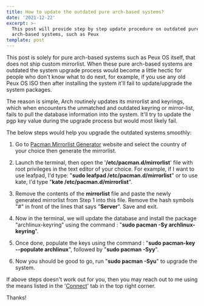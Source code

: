 ```yaml
---
title: How to update the outdated pure arch-based systems?
date: '2021-12-22'
excerpt: >-
  This post will provide step by step update procedure on outdated pure
  arch-based systems, such as Peux
template: post
---
```

This post is solely for pure arch-based systems such as Peux OS itself, that does not ship custom mirrorlist. When these pure arch-based systems are outdated the system upgrade process would become a little hectic for people who don't know what to do next, for example, if you use any old Peux OS ISO then after installing the system it'll fail to update/upgrade the system packages.

The reason is simple, Arch routinely updates its mirrorlist and keyrings, which when encounters the unmatched and outdated keyring or mirror-list, fails to pull the database information into the system. It'll try to update the pgp key value during the upgrade process but would most likely fail.

The below steps would help you upgrade the outdated systems smoothly:

1.  Go to [Pacman Mirrorlist Generator](https://archlinux.org/mirrorlist/) website and select the country of your choice then generate the mirrorlist.

2.  Launch the terminal, then open the '**/etc/pacman.d/mirrorlist**' file with root privileges in the text editor of your choice. For example, if I want to use leafpad, I'd type: "**sudo leafpad /etc/pacman.d/mirrorlist**" or to use kate, I'd type "**kate /etc/pacman.d/mirrorlist**".

3.  Remove the contents of the **mirrorlist** file and paste the newly generated mirrorlist from Step 1 into this file. Remove the hash symbols "#" in front of the lines that says "**Server**". Save and exit.

4.  Now in the terminal, we will update the database and install the package "archlinux-keyring" using the command : "**sudo pacman -Sy archlinux-keyring**".

5.  Once done, populate the keys using the command : "**sudo pacman-key --populate archlinux**", followed by "**sudo pacman -Syy**".

6.  Now you should be good to go, run "**sudo pacman -Syu**" to upgrade the system.



If above steps doesn't work out for you, then you may reach out to me using the means listed in the '[Connect](https://peux-os.netlify.app/#con)' tab in the top right corner. 



Thanks!
